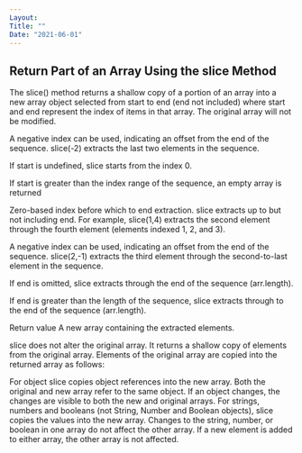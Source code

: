 ```yaml
---
Layout:
Title: ""
Date: "2021-06-01"
---
```


## Return Part of an Array Using the slice Method

The slice() method returns a shallow copy of a portion of an array into a new array object selected from start to end (end not included) where start and end represent the index of items in that array. The original array will not be modified.

A negative index can be used, indicating an offset from the end of the sequence. slice(-2) extracts the last two elements in the sequence.

If start is undefined, slice starts from the index 0.

If start is greater than the index range of the sequence, an empty array is returned

Zero-based index before which to end extraction. slice extracts up to but not including end. For example, slice(1,4) extracts the second element through the fourth element (elements indexed 1, 2, and 3).

A negative index can be used, indicating an offset from the end of the sequence. slice(2,-1) extracts the third element through the second-to-last element in the sequence.

If end is omitted, slice extracts through the end of the sequence (arr.length).

If end is greater than the length of the sequence, slice extracts through to the end of the sequence (arr.length).

Return value
A new array containing the extracted elements.

slice does not alter the original array. It returns a shallow copy of elements from the original array. Elements of the original array are copied into the returned array as follows:

For object slice copies object references into the new array. Both the original and new array refer to the same object. If an object changes, the changes are visible to both the new and original arrays.
For strings, numbers and booleans (not String, Number and Boolean objects), slice copies the values into the new array. Changes to the string, number, or boolean in one array do not affect the other array.
If a new element is added to either array, the other array is not affected.
